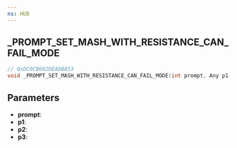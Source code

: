 ```yaml
---
ns: HUD
---
```

## _PROMPT_SET_MASH_WITH_RESISTANCE_CAN_FAIL_MODE

```c
// 0xDC0CB602DEADBA53
void _PROMPT_SET_MASH_WITH_RESISTANCE_CAN_FAIL_MODE(int prompt, Any p1, Any p2, Any p3);
```

## Parameters
* **prompt**:
* **p1**:
* **p2**:
* **p3**:
